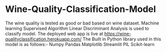 # Wine-Quality-Classification-Model
The wine quality is tested as good or bad based on wine dataset. 
Machine learning Supervised Algorithm Linear Discriminant Analysis is used to classify model. 
The deployed web app is live at https://wine-qualityclassification.herokuapp.com/
The Built in Python library used in this model is as follows:-
        Numpy
        Pandas
        Matplotlib
        Streamlit
        PIL
        Scikit-learn
